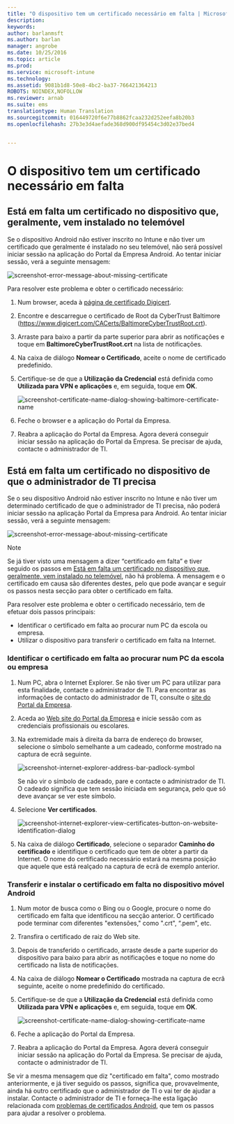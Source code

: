```yaml
---
title: "O dispositivo tem um certificado necessário em falta | Microsoft Intune"
description: 
keywords: 
author: barlanmsft
ms.author: barlan
manager: angrobe
ms.date: 10/25/2016
ms.topic: article
ms.prod: 
ms.service: microsoft-intune
ms.technology: 
ms.assetid: 9081b1d8-50e8-4bc2-ba37-766421364213
ROBOTS: NOINDEX,NOFOLLOW
ms.reviewer: arnab
ms.suite: ems
translationtype: Human Translation
ms.sourcegitcommit: 016449720f6e77b8862fcaa232d252eefa8b20b3
ms.openlocfilehash: 27b3e3d4aefade368d900df95454c3d02e37bed4


---
```



# <a name="your-device-is-missing-a-required-certificate"></a>O dispositivo tem um certificado necessário em falta


## <a name="your-device-is-missing-a-certificate-that-usually-comes-installed-on-your-phone"></a>Está em falta um certificado no dispositivo que, geralmente, vem instalado no telemóvel
Se o dispositivo Android não estiver inscrito no Intune e não tiver um certificado que geralmente é instalado no seu telemóvel, não será possível iniciar sessão na aplicação do Portal da Empresa Android. Ao tentar iniciar sessão, verá a seguinte mensagem:

![screenshot-error-message-about-missing-certificate](./media/andr-cert_install-1-cert_missing.png)

Para resolver este problema e obter o certificado necessário:

1.  Num browser, aceda à [página de certificado Digicert](https://www.digicert.com/digicert-root-certificates.htm).

2.  Encontre e descarregue o certificado de Root da CyberTrust Baltimore (https://www.digicert.com/CACerts/BaltimoreCyberTrustRoot.crt).

3.  Arraste para baixo a partir da parte superior para abrir as notificações e toque em **BaltimoreCyberTrustRoot.crt** na lista de notificações.

4.  Na caixa de diálogo **Nomear o Certificado**, aceite o nome de certificado predefinido.

5. Certifique-se de que a **Utilização da Credencial** está definida como **Utilizada para VPN e aplicações** e, em seguida, toque em **OK**.

    ![screenshot-certificate-name-dialog-showing-baltimore-certificate-name](./media/andr-cert_install-2-add_cert_name.png)

6. Feche o browser e a aplicação do Portal da Empresa.

7. Reabra a aplicação do Portal da Empresa. Agora deverá conseguir iniciar sessão na aplicação do Portal da Empresa. Se precisar de ajuda, contacte o administrador de TI.

## <a name="your-device-is-missing-a-certificate-required-by-your-it-admin"></a>Está em falta um certificado no dispositivo de que o administrador de TI precisa
Se o seu dispositivo Android não estiver inscrito no Intune e não tiver um determinado certificado de que o administrador de TI precisa, não poderá iniciar sessão na aplicação Portal da Empresa para Android. Ao tentar iniciar sessão, verá a seguinte mensagem:

![screenshot-error-message-about-missing-certificate](./media/andr-cert_install-1-cert_missing.png)

>[!NOTE]
> Se já tiver visto uma mensagem a dizer “certificado em falta” e tiver seguido os passos em [Está em falta um certificado no dispositivo que, geralmente, vem instalado no telemóvel](#your-device-is-missing-a-certificate-that-usually-comes-installed-on-your-phone), não há problema. A mensagem e o certificado em causa são diferentes destes, pelo que pode avançar e seguir os passos nesta secção para obter o certificado em falta.

Para resolver este problema e obter o certificado necessário, tem de efetuar dois passos principais:

- Identificar o certificado em falta ao procurar num PC da escola ou empresa.
- Utilizar o dispositivo para transferir o certificado em falta na Internet.

### <a name="identify-the-missing-certificate-by-looking-on-a-company-or-school-pc"></a>Identificar o certificado em falta ao procurar num PC da escola ou empresa

1. Num PC, abra o Internet Explorer. Se não tiver um PC para utilizar para esta finalidade, contacte o administrador de TI. Para encontrar as informações de contacto do administrador de TI, consulte o [site do Portal da Empresa](http://portal.manage.microsoft.com).

2. Aceda ao [Web site do Portal da Empresa](http://portal.manage.microsoft.com) e inicie sessão com as credenciais profissionais ou escolares.

3. Na extremidade mais à direita da barra de endereço do browser, selecione o símbolo semelhante a um cadeado, conforme mostrado na captura de ecrã seguinte.

    ![screenshot-internet-explorer-address-bar-padlock-symbol](./media/andr-missing-cert-ie-padlock-symbol.png)

    Se não vir o símbolo de cadeado, pare e contacte o administrador de TI. O cadeado significa que tem sessão iniciada em segurança, pelo que só deve avançar se ver este símbolo.

4. Selecione **Ver certificados**.

    ![screenshot-internet-explorer-view-certificates-button-on-website-identification-dialog](./media/andr-missg-cert-ie-view-cert-button.png)

5. Na caixa de diálogo **Certificado**, selecione o separador **Caminho do certificado** e identifique o certificado que tem de obter a partir da Internet. O nome do certificado necessário estará na mesma posição que aquele que está realçado na captura de ecrã de exemplo anterior.

### <a name="download-and-install-the-missing-certificate-on-your-android-mobile-device"></a>Transferir e instalar o certificado em falta no dispositivo móvel Android

1. Num motor de busca como o Bing ou o Google, procure o nome do certificado em falta que identificou na secção anterior. O certificado pode terminar com diferentes "extensões," como ".crt", “.pem", etc.

2. Transfira o certificado de raiz do Web site.

3. Depois de transferido o certificado, arraste desde a parte superior do dispositivo para baixo para abrir as notificações e toque no nome do certificado na lista de notificações.

4. Na caixa de diálogo **Nomear o Certificado** mostrada na captura de ecrã seguinte, aceite o nome predefinido do certificado.

5. Certifique-se de que a **Utilização da Credencial** está definida como **Utilizada para VPN e aplicações** e, em seguida, toque em **OK**.

    ![screenshot-certificate-name-dialog-showing-certificate-name](./media/andr-missing-cert-cert-name.png)

6. Feche a aplicação do Portal da Empresa.

7. Reabra a aplicação do Portal da Empresa. Agora deverá conseguir iniciar sessão na aplicação do Portal da Empresa. Se precisar de ajuda, contacte o administrador de TI.

Se vir a mesma mensagem que diz "certificado em falta", como mostrado anteriormente, e já tiver seguido os passos, significa que, provavelmente, ainda há outro certificado que o administrador de TI o vai ter de ajudar a instalar. Contacte o administrador de TI e forneça-lhe esta ligação relacionada com [problemas de certificados Android](/intune/troubleshoot/troubleshoot-device-enrollment-in-intune#android-certificate-issues), que tem os passos para ajudar a resolver o problema.



<!--HONumber=Oct16_HO2-->


